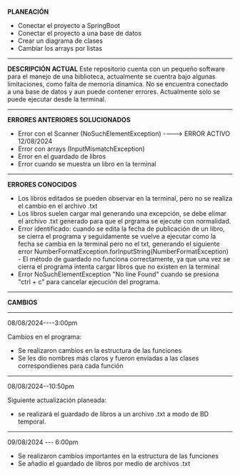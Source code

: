 
**PLANEACIÓN**
- Conectar el proyecto a SpringBoot
- Conectar el proyecto a una base de datos
- Crear un diagrama de clases
- Cambiar los arrays por listas

________________________________________________________________________________


**DESCRIPCIÓN ACTUAL**
Este repositorio cuenta con un pequeño software para el manejo de una biblioteca, actualmente se cuentra bajo algunas limitaciones, como falta de memoria dinamica. No se encuentra conectado a una base de datos y aun puede contener errores.
Actualmente solo se puede ejecutar desde la terminal.

_________________________________________________________________________________

**ERRORES ANTERIORES SOLUCIONADOS**
- Error con el Scanner (NoSuchElementException) ----> ERROR ACTIVO 12/08/2024
- Error con arrays (InputMismatchException)
- Error en el guardado de libros
- Error cuando se muestra un libro en la terminal

_________________________________________________________________________________

**ERRORES CONOCIDOS**
- Los libros editados se pueden observar en la terminal, pero no se realiza el cambio en el archivo .txt
- Los libros suelen cargar mal generando una excepción, se debe elimar el archivo .txt generado para que el prgrama se ejecute con normalidad.
- Error identificado: cuando se edita la fecha de publicación de un libro, se cierra el programa y seguidamente se vuelve a ejecutar como la fecha se cambia en la terminal pero no el txt, generando el siguiente error NumberFormatException.forInputString(NumberFormatException)
      - El método de guardado no funciona correctamente, ya que una vez se cierra el programa
      intenta cargar libros que no existen en la terminal 
- Error NoSuchElementException "No line Found" cuando se presiona "ctrl + c" para cancelar ejecución del programa.
__________________________________________________________________________________


 **CAMBIOS**
__________________________________________________________  
08/08/2024----3:00pm

Cambios en el programa: 
- Se realizaron cambios en la estructura de las funciones
- Se les dio nombres más claros y fueron enviadas a las clases correspondienes para cada función

____________________________________________________________ 
08/08/2024--10:50pm

Siguiente actualización planeada:
- se realizará el guardado de libros a un archivo .txt a modo de BD temporal.

_________________________________________________________________________________

09/08/2024 --- 6:00pm

- Se realizaron cambios importantes en la estructura de las funciones
- Se añadio el guardado de libros por medio de archivos .txt
